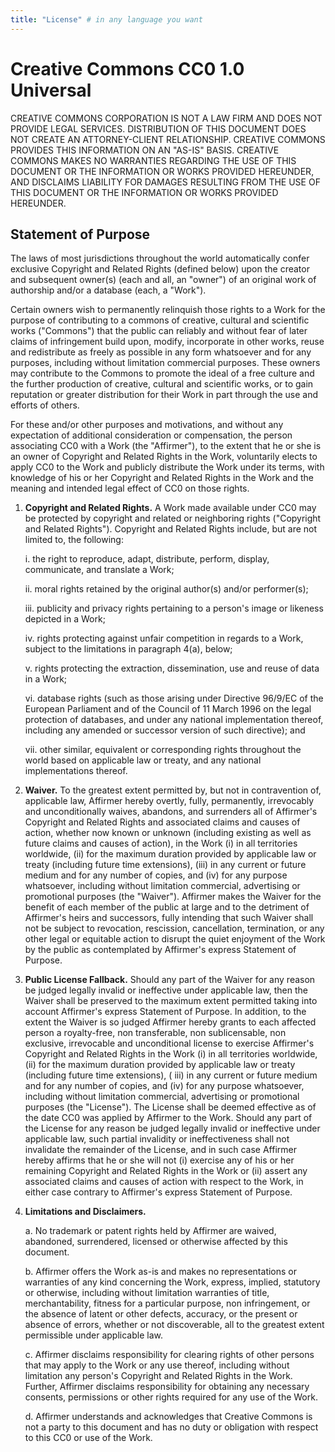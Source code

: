 ```yaml
---
title: "License" # in any language you want
---
```


# Creative Commons CC0 1.0 Universal

CREATIVE COMMONS CORPORATION IS NOT A LAW FIRM AND DOES NOT PROVIDE LEGAL SERVICES. DISTRIBUTION OF THIS DOCUMENT DOES
NOT CREATE AN ATTORNEY-CLIENT RELATIONSHIP. CREATIVE COMMONS PROVIDES THIS INFORMATION ON AN "AS-IS" BASIS. CREATIVE
COMMONS MAKES NO WARRANTIES REGARDING THE USE OF THIS DOCUMENT OR THE INFORMATION OR WORKS PROVIDED HEREUNDER, AND
DISCLAIMS LIABILITY FOR DAMAGES RESULTING FROM THE USE OF THIS DOCUMENT OR THE INFORMATION OR WORKS PROVIDED HEREUNDER.

## Statement of Purpose

The laws of most jurisdictions throughout the world automatically confer exclusive Copyright and Related Rights (defined
below) upon the creator and subsequent owner(s) (each and all, an "owner") of an original work of authorship and/or a
database (each, a "Work").

Certain owners wish to permanently relinquish those rights to a Work for the purpose of contributing to a commons of
creative, cultural and scientific works ("Commons") that the public can reliably and without fear of later claims of
infringement build upon, modify, incorporate in other works, reuse and redistribute as freely as possible in any form
whatsoever and for any purposes, including without limitation commercial purposes. These owners may contribute to the
Commons to promote the ideal of a free culture and the further production of creative, cultural and scientific works, or
to gain reputation or greater distribution for their Work in part through the use and efforts of others.

For these and/or other purposes and motivations, and without any expectation of additional consideration or
compensation, the person associating CC0 with a Work (the "Affirmer"), to the extent that he or she is an owner of
Copyright and Related Rights in the Work, voluntarily elects to apply CC0 to the Work and publicly distribute the Work
under its terms, with knowledge of his or her Copyright and Related Rights in the Work and the meaning and intended
legal effect of CC0 on those rights.

1. __Copyright and Related Rights.__ A Work made available under CC0 may be protected by copyright and related or
   neighboring rights ("Copyright and Related Rights"). Copyright and Related Rights include, but are not limited to,
   the following:

   i. the right to reproduce, adapt, distribute, perform, display, communicate, and translate a Work;

   ii. moral rights retained by the original author(s) and/or performer(s);

   iii. publicity and privacy rights pertaining to a person's image or likeness depicted in a Work;

   iv. rights protecting against unfair competition in regards to a Work, subject to the limitations in paragraph 4(a),
   below;

   v. rights protecting the extraction, dissemination, use and reuse of data in a Work;

   vi. database rights (such as those arising under Directive 96/9/EC of the European Parliament and of the Council of
   11 March 1996 on the legal protection of databases, and under any national implementation thereof, including any
   amended or successor version of such directive); and

   vii. other similar, equivalent or corresponding rights throughout the world based on applicable law or treaty, and
   any national implementations thereof.

2. __Waiver.__ To the greatest extent permitted by, but not in contravention of, applicable law, Affirmer hereby
   overtly, fully, permanently, irrevocably and unconditionally waives, abandons, and surrenders all of Affirmer's
   Copyright and Related Rights and associated claims and causes of action, whether now known or unknown (including
   existing as well as future claims and causes of action), in the Work (i) in all territories worldwide, (ii) for the
   maximum duration provided by applicable law or treaty (including future time extensions), (iii) in any current or
   future medium and for any number of copies, and (iv) for any purpose whatsoever, including without limitation
   commercial, advertising or promotional purposes (the "Waiver"). Affirmer makes the Waiver for the benefit of each
   member of the public at large and to the detriment of Affirmer's heirs and successors, fully intending that such
   Waiver shall not be subject to revocation, rescission, cancellation, termination, or any other legal or equitable
   action to disrupt the quiet enjoyment of the Work by the public as contemplated by Affirmer's express Statement of
   Purpose.

3. __Public License Fallback.__ Should any part of the Waiver for any reason be judged legally invalid or ineffective
   under applicable law, then the Waiver shall be preserved to the maximum extent permitted taking into account
   Affirmer's express Statement of Purpose. In addition, to the extent the Waiver is so judged Affirmer hereby grants to
   each affected person a royalty-free, non transferable, non sublicensable, non exclusive, irrevocable and
   unconditional license to exercise Affirmer's Copyright and Related Rights in the Work (i) in all territories
   worldwide, (ii) for the maximum duration provided by applicable law or treaty (including future time extensions), (
   iii) in any current or future medium and for any number of copies, and (iv) for any purpose whatsoever, including
   without limitation commercial, advertising or promotional purposes (the "License"). The License shall be deemed
   effective as of the date CC0 was applied by Affirmer to the Work. Should any part of the License for any reason be
   judged legally invalid or ineffective under applicable law, such partial invalidity or ineffectiveness shall not
   invalidate the remainder of the License, and in such case Affirmer hereby affirms that he or she will not (i)
   exercise any of his or her remaining Copyright and Related Rights in the Work or (ii) assert any associated claims
   and causes of action with respect to the Work, in either case contrary to Affirmer's express Statement of Purpose.

4. __Limitations and Disclaimers.__

   a. No trademark or patent rights held by Affirmer are waived, abandoned, surrendered, licensed or otherwise affected
   by this document.

   b. Affirmer offers the Work as-is and makes no representations or warranties of any kind concerning the Work,
   express, implied, statutory or otherwise, including without limitation warranties of title, merchantability, fitness
   for a particular purpose, non infringement, or the absence of latent or other defects, accuracy, or the present or
   absence of errors, whether or not discoverable, all to the greatest extent permissible under applicable law.

   c. Affirmer disclaims responsibility for clearing rights of other persons that may apply to the Work or any use
   thereof, including without limitation any person's Copyright and Related Rights in the Work. Further, Affirmer
   disclaims responsibility for obtaining any necessary consents, permissions or other rights required for any use of
   the Work.

   d. Affirmer understands and acknowledges that Creative Commons is not a party to this document and has no duty or
   obligation with respect to this CC0 or use of the Work.